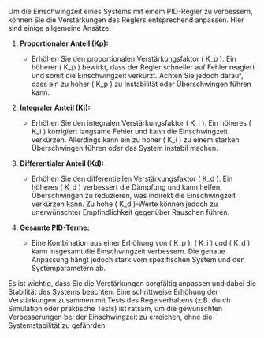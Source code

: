 Um die Einschwingzeit eines Systems mit einem PID-Regler zu verbessern, können Sie die Verstärkungen des Reglers entsprechend anpassen. Hier sind einige allgemeine Ansätze:

1. **Proportionaler Anteil (Kp):**

   - Erhöhen Sie den proportionalen Verstärkungsfaktor \( K_p \). Ein höherer \( K_p \) bewirkt, dass der Regler schneller auf Fehler reagiert und somit die Einschwingzeit verkürzt. Achten Sie jedoch darauf, dass ein zu hoher \( K_p \) zu Instabilität oder Überschwingen führen kann.

2. **Integraler Anteil (Ki):**

   - Erhöhen Sie den integralen Verstärkungsfaktor \( K_i \). Ein höheres \( K_i \) korrigiert langsame Fehler und kann die Einschwingzeit verkürzen. Allerdings kann ein zu hoher \( K_i \) zu einem starken Überschwingen führen oder das System instabil machen.

3. **Differentialer Anteil (Kd):**

   - Erhöhen Sie den differentiellen Verstärkungsfaktor \( K_d \). Ein höheres \( K_d \) verbessert die Dämpfung und kann helfen, Überschwingen zu reduzieren, was indirekt die Einschwingzeit verkürzen kann. Zu hohe \( K_d \)-Werte können jedoch zu unerwünschter Empfindlichkeit gegenüber Rauschen führen.

4. **Gesamte PID-Terme:**
   - Eine Kombination aus einer Erhöhung von \( K_p \), \( K_i \) und \( K_d \) kann insgesamt die Einschwingzeit verbessern. Die genaue Anpassung hängt jedoch stark vom spezifischen System und den Systemparametern ab.

Es ist wichtig, dass Sie die Verstärkungen sorgfältig anpassen und dabei die Stabilität des Systems beachten. Eine schrittweise Erhöhung der Verstärkungen zusammen mit Tests des Regelverhaltens (z.B. durch Simulation oder praktische Tests) ist ratsam, um die gewünschten Verbesserungen bei der Einschwingzeit zu erreichen, ohne die Systemstabilität zu gefährden.
